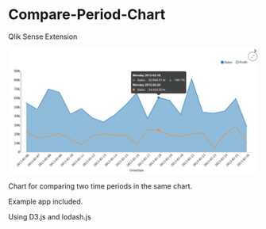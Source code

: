 # Compare-Period-Chart
Qlik Sense Extension

![](https://github.com/KFredberg/Compare-Period-Chart/blob/master/thumbnail.png)

Chart for comparing two time periods in the same chart.

Example app included.

Using D3.js and lodash.js
